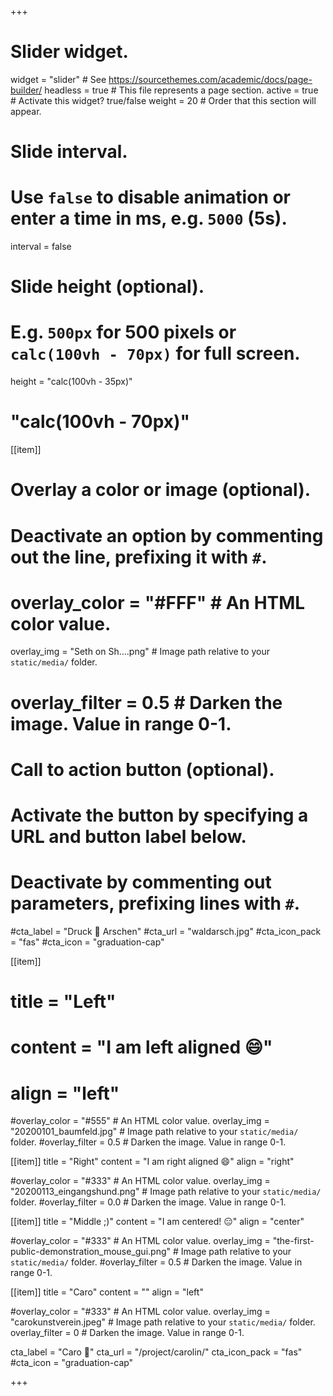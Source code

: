 +++
# Slider widget.
widget = "slider"  # See https://sourcethemes.com/academic/docs/page-builder/
headless = true  # This file represents a page section.
active = true  # Activate this widget? true/false
weight = 20  # Order that this section will appear.

# Slide interval.
# Use `false` to disable animation or enter a time in ms, e.g. `5000` (5s).
interval = false

# Slide height (optional).
# E.g. `500px` for 500 pixels or `calc(100vh - 70px)` for full screen.
height = "calc(100vh - 35px)"
# "calc(100vh - 70px)"

[[item]]
  # Overlay a color or image (optional).
  #   Deactivate an option by commenting out the line, prefixing it with `#`.
  # overlay_color = "#FFF"  # An HTML color value.
  overlay_img = "Seth on Sh….png"  # Image path relative to your `static/media/` folder.
  # overlay_filter = 0.5  # Darken the image. Value in range 0-1.

  # Call to action button (optional).
  #   Activate the button by specifying a URL and button label below.
  #   Deactivate by commenting out parameters, prefixing lines with `#`.
  #cta_label = "Druck  :radio_button:  Arschen"
  #cta_url = "waldarsch.jpg"
  #cta_icon_pack = "fas"
  #cta_icon = "graduation-cap"

[[item]]
#  title = "Left"
#  content = "I am left aligned :smile:"
#  align = "left"

  #overlay_color = "#555"  # An HTML color value.
  overlay_img = "20200101_baumfeld.jpg"  # Image path relative to your `static/media/` folder.
  #overlay_filter = 0.5  # Darken the image. Value in range 0-1.

[[item]]
  title = "Right"
  content = "I am right aligned :smile:"
  align = "right"

  #overlay_color = "#333"  # An HTML color value.
  overlay_img = "20200113_eingangshund.png"  # Image path relative to your `static/media/` folder.
  #overlay_filter = 0.0  # Darken the image. Value in range 0-1.

  [[item]]
  title = "Middle ;)"
  content = "I am centered! :expressionless:"
  align = "center"

  #overlay_color = "#333"  # An HTML color value.
  overlay_img = "the-first-public-demonstration_mouse_gui.png"  # Image path relative to your `static/media/` folder.
  #overlay_filter = 0.5  # Darken the image. Value in range 0-1.

  [[item]]
  title = "Caro"
  content = ""
  align = "left"

  #overlay_color = "#333"  # An HTML color value.
  overlay_img = "carokunstverein.jpeg"  # Image path relative to your `static/media/` folder.
  overlay_filter = 0  # Darken the image. Value in range 0-1.

  cta_label = "Caro  :radio_button:"
  cta_url = "/project/carolin/"
  cta_icon_pack = "fas"
  #cta_icon = "graduation-cap"





+++
